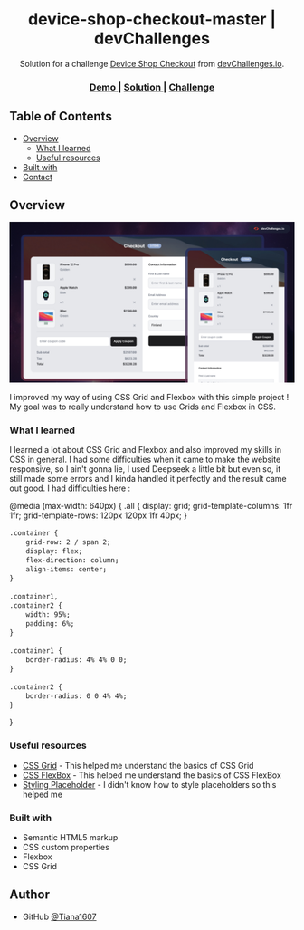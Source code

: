 <h1 align="center">device-shop-checkout-master | devChallenges</h1>

<div align="center">
   Solution for a challenge <a href="https://devchallenges.io/challenge/apple-shop-checkout-page-challenge" target="_blank">Device Shop Checkout</a> from <a href="http://devchallenges.io" target="_blank">devChallenges.io</a>.
</div>

<div align="center">
  <h3>
    <a href="{https://your-demo-link.your-domain}">
      Demo
    </a>
    <span> | </span>
    <a href="{https://your-url-to-the-solution}">
      Solution
    </a>
    <span> | </span>
    <a href="https://devchallenges.io/challenge/apple-shop-checkout-page-challenge">
      Challenge
    </a>
  </h3>
</div>

<!-- TABLE OF CONTENTS -->

## Table of Contents

- [Overview](#overview)
  - [What I learned](#what-i-learned)
  - [Useful resources](#useful-resources)
- [Built with](#built-with)
- [Contact](#author)

<!-- OVERVIEW -->

## Overview

![screenshot](thumbnail.jpg)

I improved my way of using CSS Grid and Flexbox with this simple project !
My goal was to really understand how to use Grids and Flexbox in CSS.

### What I learned

I learned a lot about CSS Grid and Flexbox and also improved my skills in CSS in general.
I had some difficulties when it came to make the website responsive, so I ain't gonna lie, I used Deepseek a little bit but even so, it still made some errors and I kinda handled it perfectly and the result came out good.
I had difficulties here :

@media (max-width: 640px) {
    .all {
        display: grid;
        grid-template-columns: 1fr 1fr;
        grid-template-rows: 120px 120px 1fr 40px;
    }

    .container {
        grid-row: 2 / span 2;
        display: flex;
        flex-direction: column;
        align-items: center;
    }

    .container1,
    .container2 {
        width: 95%;
        padding: 6%;
    }

    .container1 {
        border-radius: 4% 4% 0 0;
    }

    .container2 {
        border-radius: 0 0 4% 4%;
    }
}

### Useful resources

- [CSS Grid](https://youtu.be/Jarz_GZG7-I?si=NaJ78s0pxNiGIlv_) - This helped me understand the basics of CSS Grid
- [CSS FlexBox](https://youtu.be/DPHgIIdrmFk?si=jUjUNAeIH-aLYW6B) - This helped me understand the basics of CSS FlexBox
- [Styling Placeholder](https://fr.w3docs.com/snippets/css/comment-changer-la-couleur-de-input-placeholder-html5-avec-css.html) - I didn't know how to style placeholders so this helped me

### Built with

- Semantic HTML5 markup
- CSS custom properties
- Flexbox
- CSS Grid

## Author
- GitHub [@Tiana1607](https://github.com/Tiana1607)
